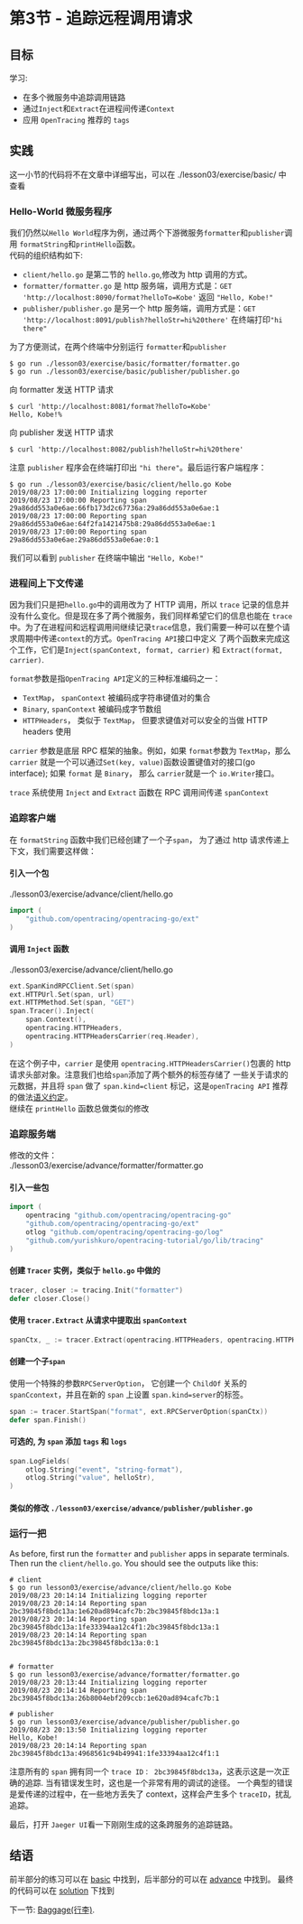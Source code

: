 # 第3节 - 追踪远程调用请求

## 目标

学习:

* 在多个微服务中追踪调用链路
* 通过`Inject`和`Extract`在进程间传递`Context`
* 应用 `OpenTracing` 推荐的 `tags`

## 实践
这一小节的代码将不在文章中详细写出，可以在 ./lesson03/exercise/basic/ 中查看
### Hello-World 微服务程序

我们仍然以`Hello World`程序为例，通过两个下游微服务`formatter`和`publisher`调用 `formatString`和`printHello`函数。  
代码的组织结构如下:

  * `client/hello.go` 是第二节的 `hello.go`,修改为 http 调用的方式。
  * `formatter/formatter.go` 是 http 服务端，调用方式是：`GET 'http://localhost:8090/format?helloTo=Kobe'` 返回 `"Hello, Kobe!"`
  * `publisher/publisher.go` 是另一个 http 服务端，调用方式是：`GET 'http://localhost:8091/publish?helloStr=hi%20there'` 在终端打印`"hi there"`

为了方便测试，在两个终端中分别运行 `formatter`和`publisher`

```
$ go run ./lesson03/exercise/basic/formatter/formatter.go
$ go run ./lesson03/exercise/basic/publisher/publisher.go
```

向 formatter 发送 HTTP 请求

```
$ curl 'http://localhost:8081/format?helloTo=Kobe'
Hello, Kobe!%
```

向 publisher 发送 HTTP 请求

```
$ curl 'http://localhost:8082/publish?helloStr=hi%20there'
```
注意 `publisher` 程序会在终端打印出 `"hi there"`。最后运行客户端程序：

```
$ go run ./lesson03/exercise/basic/client/hello.go Kobe
2019/08/23 17:00:00 Initializing logging reporter
2019/08/23 17:00:00 Reporting span 29a86dd553a0e6ae:66fb173d2c67736a:29a86dd553a0e6ae:1
2019/08/23 17:00:00 Reporting span 29a86dd553a0e6ae:64f2fa1421475b8:29a86dd553a0e6ae:1
2019/08/23 17:00:00 Reporting span 29a86dd553a0e6ae:29a86dd553a0e6ae:0:1
```
我们可以看到 `publisher` 在终端中输出 `"Hello, Kobe!"`

### 进程间上下文传递
因为我们只是把`hello.go`中的调用改为了 HTTP 调用，所以 `trace` 记录的信息并没有什么变化。但是现在多了两个微服务，我们同样希望它们的信息也能在
`trace`中。为了在进程间和远程调用间继续记录`trace`信息，我们需要一种可以在整个请求周期中传递`context`的方式。`OpenTracing API`接口中定义
了两个函数来完成这个工作，它们是`Inject(spanContext, format, carrier)` 和 `Extract(format, carrier)`.  

`format`参数是指`OpenTracing API`定义的三种标准编码之一：  
  * `TextMap`， `spanContext` 被编码成字符串键值对的集合
  * `Binary`, `spanContext` 被编码成字节数组
  * `HTTPHeaders`， 类似于 `TextMap`， 但要求键值对可以安全的当做 HTTP headers 使用

`carrier` 参数是底层 RPC 框架的抽象。例如，如果 `format`参数为 `TextMap`，那么`carrier` 就是一个可以通过`Set(key, value)`函数设置键值对的接口(go interface);
如果 `format` 是 `Binary`， 那么 `carrier`就是一个 `io.Writer`接口。

`trace` 系统使用 `Inject` and `Extract` 函数在 RPC 调用间传递 `spanContext`

### 追踪客户端

在 `formatString` 函数中我们已经创建了一个子`span`， 为了通过 http 请求传递上下文，我们需要这样做：

#### 引入一个包
./lesson03/exercise/advance/client/hello.go
```go
import (
    "github.com/opentracing/opentracing-go/ext"
)
```

#### 调用 `Inject` 函数
./lesson03/exercise/advance/client/hello.go
```go
ext.SpanKindRPCClient.Set(span)
ext.HTTPUrl.Set(span, url)
ext.HTTPMethod.Set(span, "GET")
span.Tracer().Inject(
    span.Context(),
    opentracing.HTTPHeaders,
    opentracing.HTTPHeadersCarrier(req.Header),
)
```

在这个例子中，`carrier` 是使用 `opentracing.HTTPHeadersCarrier()`包裹的 http 请求头部对象。注意我们也给`span`添加了两个额外的标签存储了
一些关于请求的元数据，并且将 `span` 做了 `span.kind=client` 标记，这是`openTracing API` 推荐的做法[语义约定][semantic-conventions]。  
继续在 `printHello` 函数总做类似的修改

### 追踪服务端
修改的文件：  
./lesson03/exercise/advance/formatter/formatter.go
#### 引入一些包

```go
import (
    opentracing "github.com/opentracing/opentracing-go"
    "github.com/opentracing/opentracing-go/ext"
    otlog "github.com/opentracing/opentracing-go/log"
    "github.com/yurishkuro/opentracing-tutorial/go/lib/tracing"
)
```

#### 创建 `Tracer` 实例，类似于 `hello.go` 中做的

```go
tracer, closer := tracing.Init("formatter")
defer closer.Close()
```

#### 使用 `tracer.Extract` 从请求中提取出 `spanContext`

```go
spanCtx, _ := tracer.Extract(opentracing.HTTPHeaders, opentracing.HTTPHeadersCarrier(r.Header))
```

#### 创建一个子`span`
使用一个特殊的参数`RPCServerOption`， 它创建一个 `ChildOf` 关系的 `spanCcontext`，并且在新的 `span` 上设置 `span.kind=server`的标签。 

```go
span := tracer.StartSpan("format", ext.RPCServerOption(spanCtx))
defer span.Finish()
```

#### 可选的, 为 `span` 添加 `tags` 和 `logs`

```go
span.LogFields(
    otlog.String("event", "string-format"),
    otlog.String("value", helloStr),
)
```

#### 类似的修改 `./lesson03/exercise/advance/publisher/publisher.go`

### 运行一把

As before, first run the `formatter` and `publisher` apps in separate terminals.
Then run the `client/hello.go`. You should see the outputs like this:

```
# client
$ go run lesson03/exercise/advance/client/hello.go Kobe
2019/08/23 20:14:14 Initializing logging reporter
2019/08/23 20:14:14 Reporting span 2bc39845f8bdc13a:1e620ad894cafc7b:2bc39845f8bdc13a:1
2019/08/23 20:14:14 Reporting span 2bc39845f8bdc13a:1fe33394aa12c4f1:2bc39845f8bdc13a:1
2019/08/23 20:14:14 Reporting span 2bc39845f8bdc13a:2bc39845f8bdc13a:0:1


# formatter
$ go run lesson03/exercise/advance/formatter/formatter.go
2019/08/23 20:13:44 Initializing logging reporter
2019/08/23 20:14:14 Reporting span 2bc39845f8bdc13a:26b8004ebf209ccb:1e620ad894cafc7b:1

# publisher
$ go run lesson03/exercise/advance/publisher/publisher.go 
2019/08/23 20:13:50 Initializing logging reporter
Hello, Kobe!
2019/08/23 20:14:14 Reporting span 2bc39845f8bdc13a:4968561c94b49941:1fe33394aa12c4f1:1
```
注意所有的 `span` 拥有同一个 `trace ID： 2bc39845f8bdc13a`，这表示这是一次正确的追踪. 当有错误发生时，这也是一个非常有用的调试的途径。
一个典型的错误是爱传递的过程中，在一些地方丢失了 context，这样会产生多个 `traceID`，扰乱追踪。  

最后，打开 `Jaeger UI`看一下刚刚生成的这条跨服务的追踪链路。

## 结语

前半部分的练习可以在 [basic](./exercise/basic) 中找到，后半部分的可以在 [advance](./exercise/advance) 中找到。 
最终的代码可以在 [solution](./solution) 下找到

下一节: [Baggage(行李)](../lesson04).

[semantic-conventions]: https://github.com/opentracing/specification/blob/master/semantic_conventions.md
